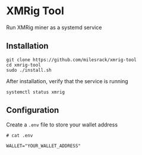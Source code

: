 # XMRig Tool
Run XMRig miner as a systemd service

## Installation
```
git clone https://github.com/milesrack/xmrig-tool
cd xmrig-tool
sudo ./install.sh
```

After installation, verify that the service is running
```
systemctl status xmrig
```

## Configuration
Create a `.env` file to store your wallet address
```
# cat .env

WALLET="YOUR_WALLET_ADDRESS"
```

